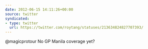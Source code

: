 ```yaml
---
date: 2012-06-15 14:11:26+00:00
source: twitter
syndicated:
- type: twitter
  url: https://twitter.com/roytang/statuses/213634824827707393/
---
```


@magicprotour  No GP Manila coverage yet?
